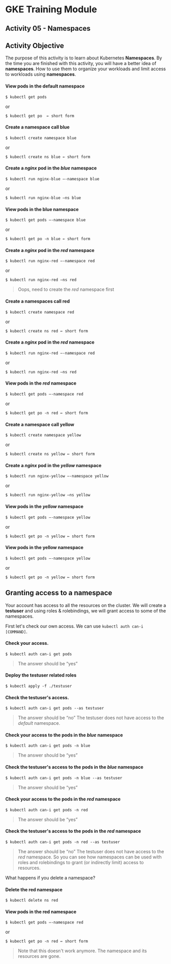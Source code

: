# GKE Training Module
## Activity 05 - Namespaces

## Activity Objective
The purpose of this activity is to learn about Kubernetes **Namespaces**. By the time you are finished with this activity, you will have a better idea of **namespaces**. How to use them to organize your workloads and limit access to workloads using **namespaces**.

#### View pods in the default namespace
```
$ kubectl get pods
```
or
```
$ kubectl get po  ← short form
```

#### Create a namespace call **blue**
```
$ kubectl create namespace blue
```
or
```
$ kubectl create ns blue ← short form
```

#### Create a _nginx_ pod in the _blue_ namespace
```
$ kubectl run nginx-blue –-namespace blue
```
or
```
$ kubectl run nginx-blue –ns blue
```

#### View pods in the blue namespace
```
$ kubectl get pods –-namespace blue
```
or
```
$ kubectl get po -n blue ← short form
```

#### Create a _nginx_ pod in the _red_ namespace
```
$ kubectl run nginx-red –-namespace red
```
or
```
$ kubectl run nginx-red –ns red
```
> Oops, need to create the _red_ namespace first

#### Create a namespaces call **red**
```
$ kubectl create namespace red
```
or
```
$ kubectl create ns red ← short form
```

#### Create a _nginx_ pod in the _red_ namespace
```
$ kubectl run nginx-red –-namespace red
```
or
```
$ kubectl run nginx-red –ns red
```

#### View pods in the _red_ namespace
```
$ kubectl get pods –-namespace red
```
or
```
$ kubectl get po -n red ← short form
```

#### Create a namespace call **yellow**
```
$ kubectl create namespace yellow
```
or
```
$ kubectl create ns yellow ← short form
```

#### Create a _nginx_ pod in the _yellow_ namespace
```
$ kubectl run nginx-yellow –-namespace yellow
```
or
```
$ kubectl run nginx-yellow –ns yellow
```

#### View pods in the _yellow_ namespace
```
$ kubectl get pods –-namespace yellow
```
or
```
$ kubectl get po -n yellow ← short form
```
#### View pods in the **yellow** namespace
```
$ kubectl get pods –-namespace yellow
```
or
```
$ kubectl get po -n yellow ← short form
```

## Granting access to a namespace
Your account has access to all the resources on the cluster. We will create a **testuser** and using roles & rolebindings, we will grant access to some of the namespaces.

First let's check our own access. We can use `kubectl auth can-i [COMMAND]`.

#### Check your access.
```
$ kubectl auth can-i get pods
```
> The answer should be “yes”

#### Deploy the testuser related roles
```
$ kubectl apply -f ./testuser 
```

#### Check the testuser's access.
```
$ kubectl auth can-i get pods --as testuser
```
> The answer should be “no”
> The testuser does not have access to the _default_ namespace.

#### Check your access to the pods in the _blue_ namespace
```
$ kubectl auth can-i get pods -n blue
```
> The answer should be “yes”

#### Check the testuser's access to the pods in the _blue_ namespace
```
$ kubectl auth can-i get pods -n blue --as testuser
```
> The answer should be “yes”

#### Check your access to the pods in the _red_ namespace
```
$ kubectl auth can-i get pods -n red
```
> The answer should be “yes”

#### Check the testuser's access to the pods in the _red_ namespace
```
$ kubectl auth can-i get pods -n red --as testuser
```
> The answer should be “no”
The testuser does not have access to the _red_ namespace.
So you can see how namespaces can be used with roles and rolebindings to grant (or indirectly limit) access to resources. 

What happens if you delete a namespace?

#### Delete the **red** namespace
```
$ kubectl delete ns red
```


#### View pods in the **red** namespace
```
$ kubectl get pods –-namespace red
```
or
```
$ kubectl get po -n red ← short form
```
> Note that this doesn't work anymore. The namespace and its resources are gone.
